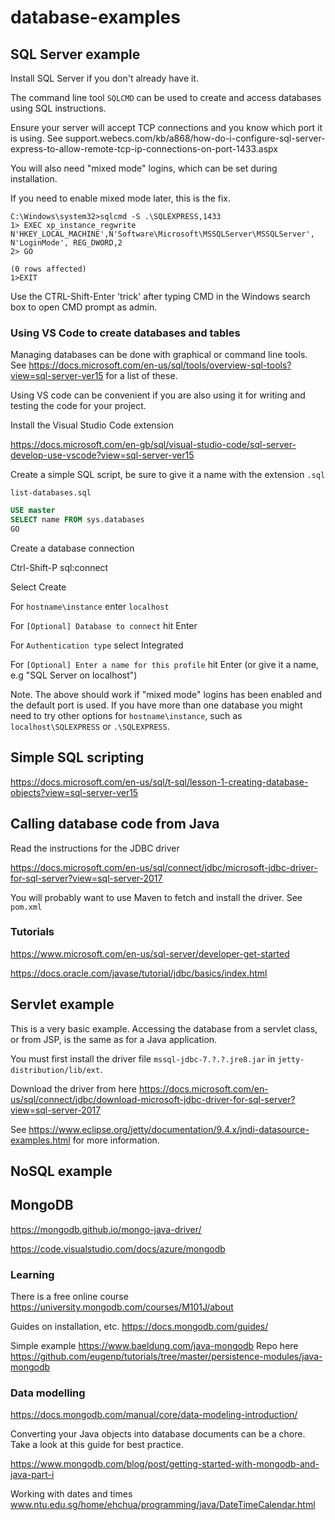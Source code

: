 # database-examples

## SQL Server example

Install SQL Server if you don't already have it.

The command line tool ```SQLCMD``` can be used to create and access databases using SQL instructions.

Ensure your server will accept TCP connections and you know which port it is using.  See support.webecs.com/kb/a868/how-do-i-configure-sql-server-express-to-allow-remote-tcp-ip-connections-on-port-1433.aspx

You will also need "mixed mode" logins, which can be set during installation.

If you need to enable mixed mode later, this is the fix.

```C:\Windows\system32>
C:\Windows\system32>sqlcmd -S .\SQLEXPRESS,1433
1> EXEC xp_instance_regwrite N'HKEY_LOCAL_MACHINE',N'Software\Microsoft\MSSQLServer\MSSQLServer', N'LoginMode', REG_DWORD,2
2> GO

(0 rows affected)
1>EXIT
```

Use the CTRL-Shift-Enter 'trick' after typing CMD in the Windows search box to open CMD prompt as admin. 

### Using VS Code to create databases and tables

Managing databases can be done with graphical or command line tools.  See <https://docs.microsoft.com/en-us/sql/tools/overview-sql-tools?view=sql-server-ver15> for a list of these.

Using VS code can be convenient if you are also using it for writing and testing the code for your project.

Install the Visual Studio Code extension

<https://docs.microsoft.com/en-gb/sql/visual-studio-code/sql-server-develop-use-vscode?view=sql-server-ver15>

Create a simple SQL script, be sure to give it a name with the extension ```.sql```

```list-databases.sql```

```sql
USE master
SELECT name FROM sys.databases
GO
```

Create a database connection

Ctrl-Shift-P sql:connect

Select Create

For ```hostname\instance``` enter ```localhost```

For ```[Optional] Database to connect``` hit Enter

For ```Authentication type``` select Integrated

For ```[Optional] Enter a name for this profile``` hit Enter (or give it a name, e.g "SQL Server on localhost")

Note.  The above should work if "mixed mode" logins has been enabled and the default port is used.  If you have more than one database you might need to try other options for ```hostname\instance```, such as ```localhost\SQLEXPRESS``` or ```.\SQLEXPRESS```.

## Simple SQL scripting

<https://docs.microsoft.com/en-us/sql/t-sql/lesson-1-creating-database-objects?view=sql-server-ver15>

## Calling database code from Java

Read the instructions for the JDBC driver 

https://docs.microsoft.com/en-us/sql/connect/jdbc/microsoft-jdbc-driver-for-sql-server?view=sql-server-2017

You will probably want to use Maven to fetch and install the driver.  See ```pom.xml```

### Tutorials

<https://www.microsoft.com/en-us/sql-server/developer-get-started>

<https://docs.oracle.com/javase/tutorial/jdbc/basics/index.html>

## Servlet example

This is a very basic example. Accessing the database from a servlet class, or from JSP, is the same as for a Java application.

You must first install the driver file ```mssql-jdbc-7.?.?.jre8.jar``` in ```jetty-distribution/lib/ext```.

Download the driver from here https://docs.microsoft.com/en-us/sql/connect/jdbc/download-microsoft-jdbc-driver-for-sql-server?view=sql-server-2017


See https://www.eclipse.org/jetty/documentation/9.4.x/jndi-datasource-examples.html for more information.

## NoSQL example

## MongoDB

https://mongodb.github.io/mongo-java-driver/

https://code.visualstudio.com/docs/azure/mongodb

### Learning

There is a free online course https://university.mongodb.com/courses/M101J/about 

Guides on installation, etc. https://docs.mongodb.com/guides/

Simple example https://www.baeldung.com/java-mongodb Repo here https://github.com/eugenp/tutorials/tree/master/persistence-modules/java-mongodb

### Data modelling

https://docs.mongodb.com/manual/core/data-modeling-introduction/

Converting your Java objects into database documents can be a chore.  Take a look at this guide for best practice.

https://www.mongodb.com/blog/post/getting-started-with-mongodb-and-java-part-i

Working with dates and times www.ntu.edu.sg/home/ehchua/programming/java/DateTimeCalendar.html



